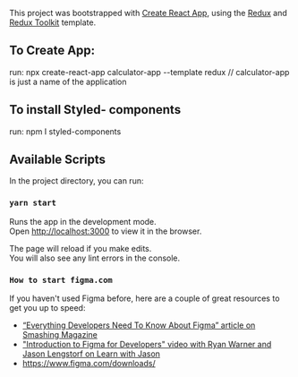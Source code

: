 This project was bootstrapped with [Create React App](https://github.com/facebook/create-react-app), using the [Redux](https://redux.js.org/) and [Redux Toolkit](https://redux-toolkit.js.org/) template.

## To Create App:
  run: npx create-react-app calculator-app --template redux  // calculator-app is just a name of the application

## To install Styled- components
run: npm I styled-components

## Available Scripts

In the project directory, you can run:

### `yarn start`

Runs the app in the development mode.<br />
Open [http://localhost:3000](http://localhost:3000) to view it in the browser.

The page will reload if you make edits.<br />
You will also see any lint errors in the console.

### `How to start figma.com`

If you haven't used Figma before, here are a couple of great resources to get you up to speed: 


- [“Everything Developers Need To Know About Figma” article on Smashing Magazine](https://www.smashingmagazine.com/2020/09/figma-developers-guide/)
- ["Introduction to Figma for Developers" video with Ryan Warner and Jason Lengstorf on Learn with Jason](https://www.learnwithjason.dev/introduction-to-figma-for-developers)
- https://www.figma.com/downloads/
